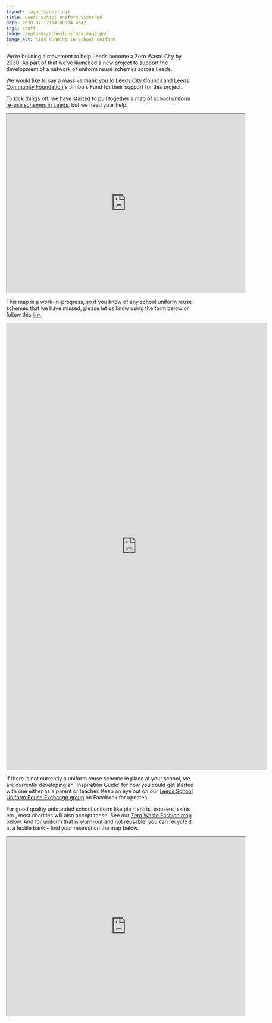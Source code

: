 ```yaml
---
layout: layouts/post.njk
title: Leeds School Uniform Exchange
date: 2020-07-17T14:00:24.464Z
tags: stuff
image: /uploads/schooluniformimage.png
image_alt: Kids running in school uniform
---
```

We’re building a movement to help Leeds become a Zero Waste City by 2030. As part of that we’ve launched a new project to support the development of a network of uniform reuse schemes across Leeds. 

We would like to say a massive thank you to Leeds City Council and [Leeds Community Foundation](https://leedscf.org.uk/)'s Jimbo's Fund for their support for this project.

To kick things off, we have started to pull together a [map of school uniform re-use schemes in Leeds](https://www.google.com/maps/d/u/0/viewer?mid=12f68wxlwJ-MdovH7aQRHCwJyBDkWn-v3&ll=53.79479222009331%2C-1.5229087614461334&z=12), but we need your help! 

<iframe src="https://www.google.com/maps/d/embed?mid=12f68wxlwJ-MdovH7aQRHCwJyBDkWn-v3" width="640" height="480"></iframe>

This map is a work-in-progress, so if you know of any school uniform reuse schemes that we have missed, please let us know using the form below or follow this [link](https://forms.gle/TbbcxuSpPPgczCth8).

<iframe src="https://docs.google.com/forms/d/e/1FAIpQLScc6Tbaj9InU1xwFqfXtgW186Gm7Cj22iI-rVK_eMzAzbpkbw/viewform?embedded=true" width="700" height="1200" frameborder="0" marginheight="0" marginwidth="0">Loading…</iframe>

If there is not currently a uniform reuse scheme in place at your school, we are currently developing an 'Inspiration Guide' for how you could get started with one either as a parent or teacher. Keep an eye out on our [Leeds School Uniform Reuse Exchange group](https://www.facebook.com/groups/603050533660854/permalink/605410550091519/?notif_id=1593425728610333&notif_t=group_description_change) on Facebook for updates. 

For good quality unbranded school uniform like plain shirts, trousers, skirts etc., most charities will also accept these. See our [Zero Waste Fashion map](https://www.google.com/maps/d/u/1/viewer?hl=en&mid=18ktKdUeew3oQpjOnezeTyLtt9pk1KK7w&ll=53.836763656561054%2C-1.5013154999999268&z=11) below. And for uniform that is worn-out and not reusable, you can recycle it at a textile bank - find your nearest on the map below.

<iframe src="https://www.google.com/maps/d/embed?mid=18ktKdUeew3oQpjOnezeTyLtt9pk1KK7w&hl=en" width="640" height="480"></iframe>